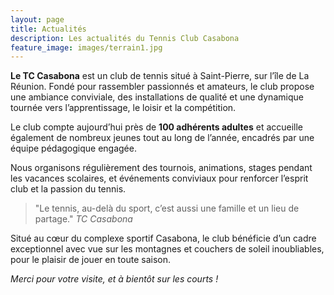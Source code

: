 ```yaml
---
layout: page
title: Actualités
description: Les actualités du Tennis Club Casabona
feature_image: images/terrain1.jpg
---
```


**Le TC Casabona** est un club de tennis situé à Saint-Pierre, sur l’île de La Réunion. Fondé pour rassembler passionnés et amateurs, le club propose une ambiance conviviale, des installations de qualité et une dynamique tournée vers l’apprentissage, le loisir et la compétition.

Le club compte aujourd’hui près de **100 adhérents adultes** et accueille également de nombreux jeunes tout au long de l’année, encadrés par une équipe pédagogique engagée.

Nous organisons régulièrement des tournois, animations, stages pendant les vacances scolaires, et événements conviviaux pour renforcer l’esprit club et la passion du tennis.

> "Le tennis, au-delà du sport, c’est aussi une famille et un lieu de partage." <cite>TC Casabona</cite>

Situé au cœur du complexe sportif Casabona, le club bénéficie d’un cadre exceptionnel avec vue sur les montagnes et couchers de soleil inoubliables, pour le plaisir de jouer en toute saison.

*Merci pour votre visite, et à bientôt sur les courts !*
